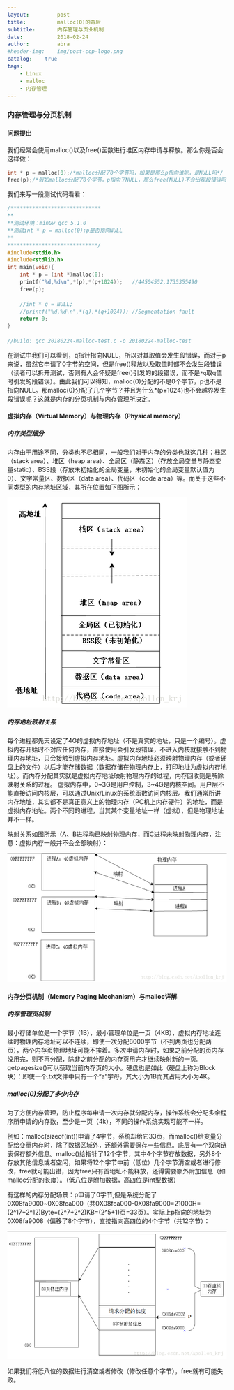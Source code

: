 ```yaml
---
layout:     	post
title:      	malloc(0)的背后
subtitle:   	内存管理与页业机制
date:       	2018-02-24
author:     	abra
#header-img: 	img/post-ccp-logo.png
catalog: 	true
tags:
    - Linux
    - malloc
    - 内存管理
---
```




### 内存管理与分页机制

#### 问题提出

我们经常会使用malloc()以及free()函数进行堆区内存申请与释放。那么你是否会这样做：

```c
int * p = malloc(0);/*malloc分配了0个字节吗，如果是那么p指向谁呢，是NULL吗*/
free(p);/*假如malloc分配了0个字节，p指向了NULL，那么free(NULL)不会出现段错误吗*/
```

我们来写一段测试代码看看：

```c++
/*****************************
**
**测试环境：minGw gcc 5.1.0
**测试int * p = malloc(0);p是否指向NULL
**
*****************************/
#include<stdio.h>
#include<stdlib.h>
int main(void){
    int * p = (int *)malloc(0);
    printf("%d,%d\n",*(p),*(p+1024));	//44504552,1735355490
    free(p);

    //int * q = NULL;
    //printf("%d,%d\n",*(q),*(q+1024));	//Segmentation fault
    return 0;
}

//build: gcc 20180224-malloc-test.c -o 20180224-malloc-test
```

在测试中我们可以看到，q指针指向NULL，所以对其取值会发生段错误，而对于p来说，虽然它申请了0字节的空间，但是free()释放以及取值时都不会发生段错误（读者可以拆开测试，否则有人会怀疑是free()引发的的段错误，而不是`*q`取q值时引发的段错误）。由此我们可以得知，malloc(0)分配的不是0个字节，p也不是指向NULL。那malloc(0)分配了几个字节？并且为什么*(p+1024)也不会越界发生段错误呢？这就是内存的分页机制与内存管理所决定。

#### 虚拟内存（Virtual Memory）与物理内存（Physical memory）

#####  内存类型细分

内存由于用途不同，分类也不尽相同，一般我们对于内存的分类也就这几种：栈区（stack area）、堆区（heap area）、全局区（静态区）（存放全局变量与静态变量static）、BSS段（存放未初始化的全局变量，未初始化的全局变量默认值为0）、文字常量区、数据区（data area）、代码区（code area）等。而关于这些不同类型的内存地址区域，其所在位置如下图所示：

![p-20180224-mem](../img/post/p-20180224-mem.png)

##### 内存地址映射关系

每个进程都先天设定了4G的虚拟内存地址（不是真实的地址，只是一个编号）。虚拟内存开始时不对应任何内存，直接使用会引发段错误，不进入内核就接触不到物理内存地址，只会接触到虚拟内存地址。虚拟内存地址必须映射物理内存（或者硬盘上的文件）以后才能存储数据（数据存储在物理内存上，打印地址为虚拟内存地址）。而内存分配其实就是虚拟内存地址映射物理内存的过程，内存回收则是解除映射关系的过程。 
虚拟内存中，0~3G是用户控制，3~4G是内核空间。用户层不能直接访问内核层，可以通过Unix/Linux的系统函数访问内核层。我们通常所讲内存地址，其实都不是真正意义上的物理内存（PC机上内存硬件）的地址，而是虚拟内存地址。两个不同的进程，当其某个变量地址一样（虚拟），但是物理地址并不一样。

映射关系如图所示（A、B进程均已映射物理内存，而C进程未映射物理内存，注意：虚拟内存一般并不会全部映射）：

![内存映射](../img/post/p-20180224-memref.png)



#### 内存分页机制（Memory Paging Mechanism）与malloc详解

##### 内存管理页机制

最小存储单位是一个字节（1B），最小管理单位是一页（4KB），虚拟内存地址连续时物理内存地址可以不连续，即使一次分配6000字节（不到两页也分配两页），两个内存页物理地址可能不挨着。多次申请内存时，如果之前分配的页内存没用完，则不再分配，除非之前分配的内存页用完才继续映射新的一页。getpagesize()可以获取当前内存页的大小。硬盘也是如此（硬盘上称为Block块）：即使一个.txt文件中只有一个“a”字母，其大小为1B而其占用大小为4K。

##### malloc(0)分配了多少内存

为了方便内存管理，防止程序每申请一次内存就分配内存，操作系统会分配多余程序所申请的内存数，至少是一页（4k），不同的操作系统实现可能不一样。

例如：malloc(sizeof(int))申请了4字节，系统却给它33页，而malloc()给变量分配给变量内存时，除了数据区域外，还额外需要保存一些信息。底层有一个双向链表保存额外信息。malloc()给指针了12个字节，其中4个字节存放数据，另外8个存放其他信息或者空闲，如果将12个字节中前（低位）几个字节清空或者进行修改，free就可能出错，因为free只有首地址不能释放，还得需要额外附加信息（如malloc分配的长度）。（低八位是附加数据，高四位是int型数据）

有这样的内存分配场景：p申请了0字节,但是系统分配了0X08fa9000~0X08fca000（共0X08fca000-0X08fa9000=21000H=(2^17+2^12)Byte=(2^7+2^2)KB=(2^5+1)页=33页）。实际上p指向的地址为0X08fa9008（偏移了8个字节），直接指向高四位的4个字节（共12字节）：

![内存申请分配](../img/post/p-20180224-mallocint.png)

如果我们将低八位的数据进行清空或者修改（修改任意个字节），free就有可能失败。

